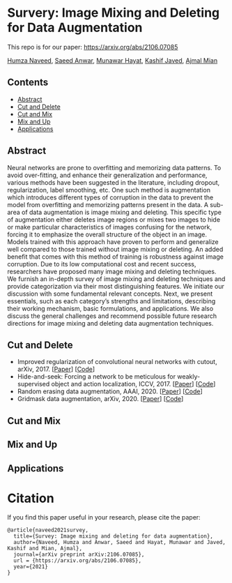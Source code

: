 # Survery: Image Mixing and Deleting for Data Augmentation

This repo is for our paper: https://arxiv.org/abs/2106.07085 

[Humza Naveed](https://scholar.google.com.pk/citations?user=k5dpooQAAAAJ&hl=en), [Saeed Anwar](https://scholar.google.com.au/citations?user=vPJIHywAAAAJ&hl=en), [Munawar Hayat](https://scholar.google.com.au/citations?user=Mx8MbWYAAAAJ&hl=en), [Kashif Javed](https://scholar.google.com.pk/citations?user=yFxpLBwAAAAJ&hl=en), [Ajmal Mian](https://scholar.google.com/citations?user=X589yaIAAAAJ&hl=en)

## Contents
- [Abstract](#abstract)
- [Cut and Delete](#cut-and-delete)
- [Cut and Mix](#cut-and-mix)
- [Mix and Up](#mix-and-up)
- [Applications](#applications)
## Abstract
Neural networks are prone to overfitting and memorizing data patterns. To avoid over-fitting, and enhance
their generalization and performance, various methods have been suggested in the literature, including
dropout, regularization, label smoothing, etc. One such method is augmentation which introduces different
types of corruption in the data to prevent the model from overfitting and memorizing patterns present in
the data. A sub-area of data augmentation is image mixing and deleting. This specific type of augmentation
either deletes image regions or mixes two images to hide or make particular characteristics of images confusing
for the network, forcing it to emphasize the overall structure of the object in an image. Models trained with
this approach have proven to perform and generalize well compared to those trained without image mixing or
deleting. An added benefit that comes with this method of training is robustness against image corruption.
Due to its low computational cost and recent success, researchers have proposed many image mixing and
deleting techniques. We furnish an in-depth survey of image mixing and deleting techniques and provide
categorization via their most distinguishing features. We initiate our discussion with some fundamental
relevant concepts. Next, we present essentials, such as each category’s strengths and limitations, describing
their working mechanism, basic formulations, and applications. We also discuss the general challenges and
recommend possible future research directions for image mixing and deleting data augmentation techniques.

## Cut and Delete
* Improved regularization of convolutional neural networks with cutout, arXiv, 2017. [[Paper](https://arxiv.org/abs/1708.04552)] [[Code](https://github.com/uoguelph-mlrg/Cutout)]
* Hide-and-seek: Forcing a network to be meticulous for weakly-supervised object and action localization, ICCV, 2017. [[Paper](https://arxiv.org/abs/1704.04232)] [[Code](https://github.com/kkanshul/Hide-and-Seek)]
* Random erasing data augmentation, AAAI, 2020. [[Paper](https://arxiv.org/abs/1708.04896)] [[Code](https://github.com/zhunzhong07/Random-Erasing)]
* Gridmask data augmentation, arXiv, 2020. [[Paper](https://arxiv.org/abs/2001.04086)] [[Code](https://github.com/dvlab-research/GridMask)]
## Cut and Mix

## Mix and Up

## Applications
# Citation
If you find this paper useful in your research, please cite the paper:

```
@article{naveed2021survey,
  title={Survey: Image mixing and deleting for data augmentation},
  author={Naveed, Humza and Anwar, Saeed and Hayat, Munawar and Javed, Kashif and Mian, Ajmal}, 
  journal={arXiv preprint arXiv:2106.07085},
  url = {https://arxiv.org/abs/2106.07085},
  year={2021}
}
```
